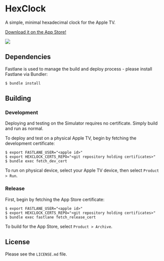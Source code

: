 # HexClock

A simple, minimal hexadecimal clock for the Apple TV.

[Download it on the App Store!](https://itunes.apple.com/us/app/hex-color-clock/id1207660670?mt%3D8)

![](https://github.com/cfdrake/hexclock/raw/master/Screenshot.png)

## Dependencies

Fastlane is used to manage the build and deploy process - please install Fastlane via Bundler:

```
$ bundle install
```

## Building

### Development

Deploying and testing on the Simulator requires no certificate. Simply build and run as normal.

To deploy and test on a physical Apple TV, begin by fetching the development certificate:

```
$ export FASTLANE_USER="<apple id>"
$ export HEXCLOCK_CERTS_REPO="<git repository holding certificates>"
$ bundle exec fetch_dev_cert
```

To run on physical device, select your Apple TV device, then select `Product > Run`.

### Release

First, begin by fetching the App Store certificate:

```
$ export FASTLANE_USER="<apple id>"
$ export HEXCLOCK_CERTS_REPO="<git repository holding certificates>"
$ bundle exec fastlane fetch_release_cert
```

To build for the App Store, select `Product > Archive`.

## License

Please see the `LICENSE.md` file.
